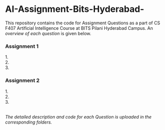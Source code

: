 # AI-Assignment-Bits-Hyderabad-

This repository contains the code for Assignment Questions as a part of CS F407 Artificial Intelligence Course at BITS Pilani Hyderabad Campus. 
An *overview of each question* is given below.

### Assignment 1 <br />
  1.<br />
  2.<br />
  3.<br />
### Assignment 2 <br />
  1.<br />
  2.<br />
  3.<br />

<br />
<html>
  <i>The detailed description and code for each Question is uploaded in the corresponding folders.</i>
</html>  
